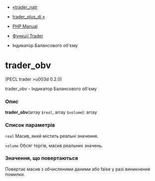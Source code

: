 - [«trader_natr](function.trader-natr.md)
- [trader_plus_di »](function.trader-plus-di.md)

- [PHP Manual](index.md)
- [Функції Trader](ref.trader.md)
- Індикатор Балансового об'єму

# trader_obv

(PECL trader \>u003d 0.2.0)

trader_obv - Індикатор Балансового об'єму

### Опис

**trader_obv**(array `$real`, array `$volume`): array

### Список параметрів

`real`
Масив, який містить реальні значення.

`volume`
Обсяг торгів, масив реальних значень.

### Значення, що повертаються

Повертає масив з обчисленими даними або false у разі
виникнення помилки.
